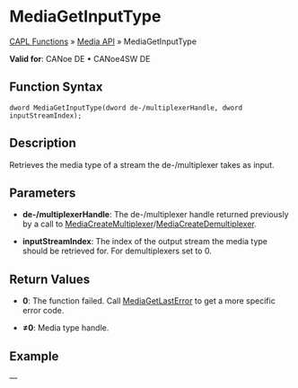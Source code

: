 # MediaGetInputType

[CAPL Functions](../../CAPLfunctions.md) » [Media API](../CAPLfunctionsMediaOverview.md) » MediaGetInputType

**Valid for**: CANoe DE • CANoe4SW DE

## Function Syntax

```
dword MediaGetInputType(dword de-/multiplexerHandle, dword inputStreamIndex);
```

## Description

Retrieves the media type of a stream the de-/multiplexer takes as input.

## Parameters

- **de-/multiplexerHandle**: The de-/multiplexer handle returned previously by a call to [MediaCreateMultiplexer](CAPLfunctionMediaCreateMultiplexer.md)/[MediaCreateDemultiplexer](CAPLfunctionMediaCreateDemultiplexer.md).

- **inputStreamIndex**: The index of the output stream the media type should be retrieved for. For demultiplexers set to 0.

## Return Values

- **0**: The function failed. Call [MediaGetLastError](CAPLfunctionMediaGetLastError.md) to get a more specific error code.

- **≠0**: Media type handle.

## Example

—
